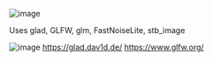![image](https://github.com/Ruar-p/compute-particles/assets/77752930/620c78c7-4509-4176-b791-275b98562f65)

Uses glad, GLFW, glm, FastNoiseLite, stb_image

![image](https://github.com/Ruar-p/compute-particles/assets/77752930/bc98d890-526e-4648-9c4e-bdf0ca9e702d)
https://glad.dav1d.de/
https://www.glfw.org/

